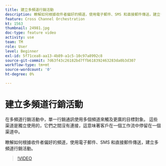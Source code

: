 ```yaml
---
title: 建立多頻道行銷活動
description: 瞭解如何根據收件者偏好的頻道，使用電子郵件、SMS 和直接郵件傳送，建立多頻道行銷活動。
feature: Cross Channel Orchestration
kt: 1563
thumbnail: 24981.jpg
doc-type: feature video
activity: use
team: TM
role: User
level: Beginner
exl-id: 5f71cea8-aa13-4b89-a1c5-10c97a8992c8
source-git-commit: 7d63f43c26182bd7ffb618392463283da0b3d307
workflow-type: tm+mt
source-wordcount: '0'
ht-degree: 0%

---
```


# 建立多頻道行銷活動

在多頻道行銷活動中，單一行銷通訊使用多個頻道來觸及更廣的目標對象。 這些渠道是獨立使用的，它們之間沒有連接，這意味著客戶在一個工作流中停留在一個渠道中。

瞭解如何根據收件者偏好的頻道，使用電子郵件、SMS 和直接郵件傳送，建立多頻道行銷活動。

>[!VIDEO](https://video.tv.adobe.com/v/24981?quality=12)
